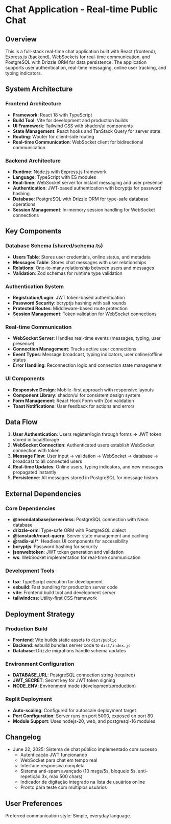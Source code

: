 # Chat Application - Real-time Public Chat

## Overview

This is a full-stack real-time chat application built with React (frontend), Express.js (backend), WebSockets for real-time communication, and PostgreSQL with Drizzle ORM for data persistence. The application supports user authentication, real-time messaging, online user tracking, and typing indicators.

## System Architecture

### Frontend Architecture
- **Framework**: React 18 with TypeScript
- **Build Tool**: Vite for development and production builds
- **UI Framework**: Tailwind CSS with shadcn/ui components
- **State Management**: React hooks and TanStack Query for server state
- **Routing**: Wouter for client-side routing
- **Real-time Communication**: WebSocket client for bidirectional communication

### Backend Architecture
- **Runtime**: Node.js with Express.js framework
- **Language**: TypeScript with ES modules
- **Real-time**: WebSocket server for instant messaging and user presence
- **Authentication**: JWT-based authentication with bcryptjs for password hashing
- **Database**: PostgreSQL with Drizzle ORM for type-safe database operations
- **Session Management**: In-memory session handling for WebSocket connections

## Key Components

### Database Schema (shared/schema.ts)
- **Users Table**: Stores user credentials, online status, and metadata
- **Messages Table**: Stores chat messages with user relationships
- **Relations**: One-to-many relationship between users and messages
- **Validation**: Zod schemas for runtime type validation

### Authentication System
- **Registration/Login**: JWT token-based authentication
- **Password Security**: bcryptjs hashing with salt rounds
- **Protected Routes**: Middleware-based route protection
- **Session Management**: Token validation for WebSocket connections

### Real-time Communication
- **WebSocket Server**: Handles real-time events (messages, typing, user presence)
- **Connection Management**: Tracks active user connections
- **Event Types**: Message broadcast, typing indicators, user online/offline status
- **Error Handling**: Reconnection logic and connection state management

### UI Components
- **Responsive Design**: Mobile-first approach with responsive layouts
- **Component Library**: shadcn/ui for consistent design system
- **Form Management**: React Hook Form with Zod validation
- **Toast Notifications**: User feedback for actions and errors

## Data Flow

1. **User Authentication**: Users register/login through forms → JWT token stored in localStorage
2. **WebSocket Connection**: Authenticated users establish WebSocket connection with token
3. **Message Flow**: User input → validation → WebSocket → database → broadcast to all connected users
4. **Real-time Updates**: Online users, typing indicators, and new messages propagated instantly
5. **Persistence**: All messages stored in PostgreSQL for message history

## External Dependencies

### Core Dependencies
- **@neondatabase/serverless**: PostgreSQL connection with Neon database
- **drizzle-orm**: Type-safe ORM with PostgreSQL dialect
- **@tanstack/react-query**: Server state management and caching
- **@radix-ui/***: Headless UI components for accessibility
- **bcryptjs**: Password hashing for security
- **jsonwebtoken**: JWT token generation and validation
- **ws**: WebSocket implementation for real-time communication

### Development Tools
- **tsx**: TypeScript execution for development
- **esbuild**: Fast bundling for production server code
- **vite**: Frontend build tool and development server
- **tailwindcss**: Utility-first CSS framework

## Deployment Strategy

### Production Build
- **Frontend**: Vite builds static assets to `dist/public`
- **Backend**: esbuild bundles server code to `dist/index.js`
- **Database**: Drizzle migrations handle schema updates

### Environment Configuration
- **DATABASE_URL**: PostgreSQL connection string (required)
- **JWT_SECRET**: Secret key for JWT token signing
- **NODE_ENV**: Environment mode (development/production)

### Replit Deployment
- **Auto-scaling**: Configured for autoscale deployment target
- **Port Configuration**: Server runs on port 5000, exposed on port 80
- **Module Support**: Uses nodejs-20, web, and postgresql-16 modules

## Changelog
- June 22, 2025: Sistema de chat público implementado com sucesso
  - Autenticação JWT funcionando
  - WebSocket para chat em tempo real
  - Interface responsiva completa
  - Sistema anti-spam avançado (10 msgs/5s, bloqueio 5s, anti-repetição 3x, máx 500 chars)
  - Indicador de digitação integrado na lista de usuários online
  - Pronto para teste com múltiplos usuários

## User Preferences

Preferred communication style: Simple, everyday language.